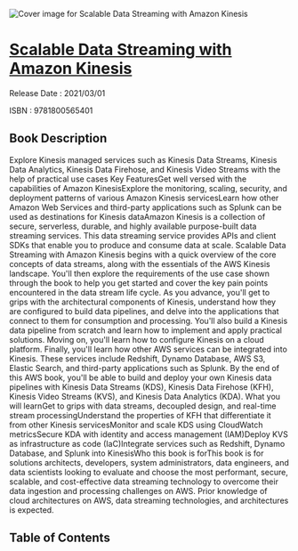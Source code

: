 ![Cover image for Scalable Data Streaming with Amazon Kinesis](https://imgdetail.ebookreading.net/cover/cover/202109/EB9781800565401.jpg)

[Scalable Data Streaming with Amazon Kinesis](https://ebookreading.net/view/book/Scalable+Data+Streaming+with+Amazon+Kinesis-EB9781800565401_1.html "Scalable Data Streaming with Amazon Kinesis")
====================================================================================================================

Release Date : 2021/03/01

ISBN : 9781800565401

Book Description
-----------------

Explore Kinesis managed services such as Kinesis Data Streams, Kinesis Data Analytics, Kinesis Data Firehose, and Kinesis Video Streams with the help of practical use cases
Key FeaturesGet well versed with the capabilities of Amazon KinesisExplore the monitoring, scaling, security, and deployment patterns of various Amazon Kinesis servicesLearn how other Amazon Web Services and third-party applications such as Splunk can be used as destinations for Kinesis dataAmazon Kinesis is a collection of secure, serverless, durable, and highly available purpose-built data streaming services. This data streaming service provides APIs and client SDKs that enable you to produce and consume data at scale.
Scalable Data Streaming with Amazon Kinesis begins with a quick overview of the core concepts of data streams, along with the essentials of the AWS Kinesis landscape. You'll then explore the requirements of the use case shown through the book to help you get started and cover the key pain points encountered in the data stream life cycle. As you advance, you'll get to grips with the architectural components of Kinesis, understand how they are configured to build data pipelines, and delve into the applications that connect to them for consumption and processing. You'll also build a Kinesis data pipeline from scratch and learn how to implement and apply practical solutions. Moving on, you'll learn how to configure Kinesis on a cloud platform. Finally, you'll learn how other AWS services can be integrated into Kinesis. These services include Redshift, Dynamo Database, AWS S3, Elastic Search, and third-party applications such as Splunk.
By the end of this AWS book, you'll be able to build and deploy your own Kinesis data pipelines with Kinesis Data Streams (KDS), Kinesis Data Firehose (KFH), Kinesis Video Streams (KVS), and Kinesis Data Analytics (KDA).
What you will learnGet to grips with data streams, decoupled design, and real-time stream processingUnderstand the properties of KFH that differentiate it from other Kinesis servicesMonitor and scale KDS using CloudWatch metricsSecure KDA with identity and access management (IAM)Deploy KVS as infrastructure as code (IaC)Integrate services such as Redshift, Dynamo Database, and Splunk into KinesisWho this book is forThis book is for solutions architects, developers, system administrators, data engineers, and data scientists looking to evaluate and choose the most performant, secure, scalable, and cost-effective data streaming technology to overcome their data ingestion and processing challenges on AWS. Prior knowledge of cloud architectures on AWS, data streaming technologies, and architectures is expected.


Table of Contents
-----------------

